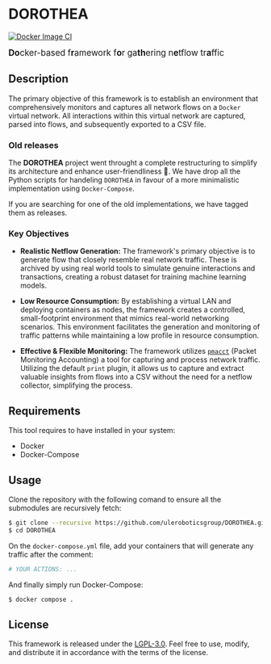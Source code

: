 # DOROTHEA

[![Docker Image CI](https://github.com/uleroboticsgroup/DOROTHEA/actions/workflows/docker-image.yml/badge.svg)](https://github.com/uleroboticsgroup/DOROTHEA/actions/workflows/docker-image.yml)

<big>**Do**cker-based f**r**amework f**o**r ga**th**ering n**e**tflow tr**a**ffic</big>

## Description
The primary objective of this framework is to establish an environment that comprehensively monitors and captures all network flows on a `Docker` virtual network. All interactions within this virtual network are captured, parsed into flows, and subsequently exported to a CSV file.

### Old releases
The **DOROTHEA** project went throught a complete restructuring to simplify its architecture and enhance user-friendliness 🚧. We have drop all the Python scripts for handeling `DOROTHEA` in favour of a more minimalistic implementation using `Docker-Compose`.

If you are searching for one of the old implementations, we have tagged them as releases.

### Key Objectives

- **Realistic Netflow Generation:** The framework's primary objective is to generate flow that closely resemble real network traffic. These is archived by using real world tools to simulate genuine interactions and transactions, creating a robust dataset for training machine learning models.

- **Low Resource Consumption:** By establishing a virtual LAN and deploying containers as nodes, the framework creates a controlled, small-footprint environment that mimics real-world networking scenarios. This environment facilitates the generation and monitoring of traffic patterns while maintaining a low profile in resource consumption.

- **Effective & Flexible Monitoring:** The framework utilizes [`pmacct`](http://www.pmacct.net/) (Packet Monitoring Accounting) a tool for capturing and process network traffic. Utilizing the default `print` plugin, it allows us to capture and extract valuable insights from flows into a CSV without the need for a netflow collector, simplifying the process.


## Requirements

This tool requires to have installed in your system:
 - Docker
 - Docker-Compose

## Usage

Clone the repository with the following comand to ensure all the submodules are recursively fetch:
```bash
$ git clone --recursive https://github.com/uleroboticsgroup/DOROTHEA.git
$ cd DOROTHEA
```

On the `docker-compose.yml` file, add your containers that will generate any traffic after the comment:
```Python
# YOUR ACTIONS: ...
```

And finally simply run Docker-Compose:
```bash
$ docker compose .
```

## License
This framework is released under the [LGPL-3.0](LICENSE). Feel free to use, modify, and distribute it in accordance with the terms of the license.

